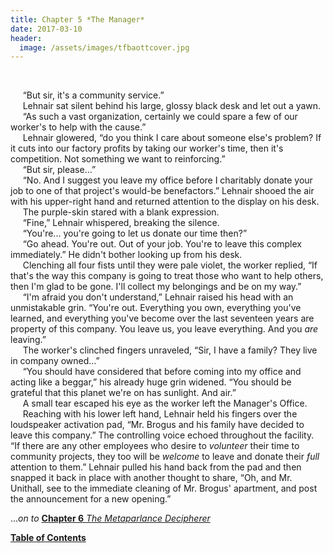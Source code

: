 ```yaml
---
title: Chapter 5 *The Manager*
date: 2017-03-10
header:
  image: /assets/images/tfbaottcover.jpg
---
```

<br>

&nbsp;&nbsp;&nbsp;&nbsp;&nbsp;“But sir, it's a community service.”<br>
&nbsp;&nbsp;&nbsp;&nbsp;&nbsp;Lehnair sat silent behind his large, glossy black desk and let out a yawn.<br>
&nbsp;&nbsp;&nbsp;&nbsp;&nbsp;“As such a vast organization, certainly we could spare a few of our worker's to help with the cause.”<br>
&nbsp;&nbsp;&nbsp;&nbsp;&nbsp;Lehnair glowered, “do you think I care about someone else's problem? If it cuts into our factory profits by taking our worker's time, then it's competition. Not something we want to reinforcing.”<br>
&nbsp;&nbsp;&nbsp;&nbsp;&nbsp;“But sir, please...”<br>
&nbsp;&nbsp;&nbsp;&nbsp;&nbsp;“No. And I suggest you leave my office before I charitably donate your job to one of that project's would-be benefactors.” Lehnair shooed the air with his upper-right hand and returned attention to the display on his desk.<br>
&nbsp;&nbsp;&nbsp;&nbsp;&nbsp;The purple-skin stared with a blank expression.<br>
&nbsp;&nbsp;&nbsp;&nbsp;&nbsp;“Fine,” Lehnair whispered, breaking the silence.<br>
&nbsp;&nbsp;&nbsp;&nbsp;&nbsp;“You're... you're going to let us donate our time then?”<br>
&nbsp;&nbsp;&nbsp;&nbsp;&nbsp;“Go ahead. You're out. Out of your job. You're to leave this complex immediately.” He didn't bother looking up from his desk.<br>
&nbsp;&nbsp;&nbsp;&nbsp;&nbsp;Clenching all four fists until they were pale violet, the worker replied, “If that's the way this company is going to treat those who want to help others, then I'm glad to be gone. I'll collect my belongings and be on my way.”<br>
&nbsp;&nbsp;&nbsp;&nbsp;&nbsp;“I'm afraid you don't understand,” Lehnair raised his head with an unmistakable grin. “You're out. Everything you own, everything you've learned, and everything you've become over the last seventeen years are property of this company. You leave us, you leave everything. And you *are* leaving.”<br>
&nbsp;&nbsp;&nbsp;&nbsp;&nbsp;The worker's clinched fingers unraveled, “Sir, I have a family? They live in company owned...”<br>
&nbsp;&nbsp;&nbsp;&nbsp;&nbsp;“You should have considered that before coming into my office and acting like a beggar,” his already huge grin widened. “You should be grateful that this planet we're on has sunlight. And air.”<br>
&nbsp;&nbsp;&nbsp;&nbsp;&nbsp;A small tear escaped his eye as the worker left the Manager's Office.<br>
&nbsp;&nbsp;&nbsp;&nbsp;&nbsp;Reaching with his lower left hand, Lehnair held his fingers over the loudspeaker activation pad, “Mr. Brogus and his family have decided to leave this company.” The controlling voice echoed throughout the facility. “If there are any other employees who desire to *volunteer* their time to community projects, they too will be *welcome* to leave and donate their *full* attention to them.” Lehnair pulled his hand back from the pad and then snapped it back in place with another thought to share, “Oh, and Mr. Unithall, see to the immediate cleaning of Mr. Brogus' apartment, and post the announcement for a new opening.”<br>

...*on to* [**Chapter 6** *The Metaparlance Decipherer*](http://www.jetadams.com/tfbaott/chapter6/)

[**Table of Contents**](http://www.jetadams.com/tfbaott/contents/)